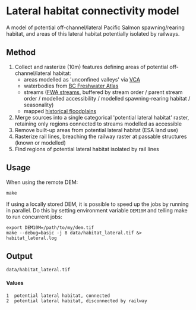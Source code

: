# Lateral habitat connectivity model

A model of potential off-channel/lateral Pacific Salmon spawning/rearing habitat, and areas of this lateral habitat potentially isolated by railways.


## Method

1. Collect and rasterize (10m) features defining areas of potential off-channel/lateral habitat:
    - areas modelled as 'unconfined valleys' via [VCA](valley_confinement.md)
    - waterbodies from [BC Freshwater Atlas](https://github.com/smnorris/fwapg)
    - streams ([FWA streams](https://github.com/smnorris/fwapg), buffered by stream order / parent stream order / modelled accessibility / modelled spawning-rearing habitat / seasonality)
    - mapped [historical floodplains](https://catalogue.data.gov.bc.ca/dataset/mapped-floodplains-in-bc-historical)
2. Merge sources into a single categorical 'potential lateral habitat' raster, retaining only regions connected to streams modelled as accessible
3. Remove built-up areas from potential lateral habitat (ESA land use)
4. Rasterize rail lines, breaching the railway raster at passable structures (known or modelled)
5. Find regions of potential lateral habitat isolated by rail lines

## Usage

When using the remote DEM:

    make

If using a locally stored DEM, it is possible to speed up the jobs by running in parallel.
Do this by setting environment variable `DEM10M` and telling make to run concurrent jobs:

    export DEM10M=/path/to/my/dem.tif
    make --debug=basic -j 8 data/habitat_lateral.tif &> habitat_lateral.log

## Output

    data/habitat_lateral.tif

#### Values

```
1  potential lateral habitat, connected
2  potential lateral habitat, disconnected by railway
```